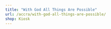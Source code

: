 ```yaml
---
title: "With God All Things Are Possible"
url: /accra/with-god-all-things-are-possible/
shop: Kiosk
---
```

